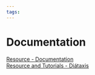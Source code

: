 ```yaml
---
tags:
---
```


# Documentation

[Resource - Documentation](https://se-education.org/learningresources/contents/projectManagement/documentation.html)  
[Resource and Tutorials - Diátaxis](https://diataxis.fr/)
